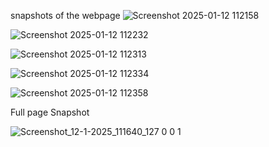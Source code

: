 snapshots of the webpage
![Screenshot 2025-01-12 112158](https://github.com/user-attachments/assets/876a4ab4-21ea-4f47-bf56-835e8a3c9431)

![Screenshot 2025-01-12 112232](https://github.com/user-attachments/assets/fffac529-31d5-4cd7-87a3-992a0b609644)

![Screenshot 2025-01-12 112313](https://github.com/user-attachments/assets/edf345cb-498a-4159-993f-31b58f6e6924)

![Screenshot 2025-01-12 112334](https://github.com/user-attachments/assets/217f64f8-3b68-46ab-b300-a58eac1fe5fa)

![Screenshot 2025-01-12 112358](https://github.com/user-attachments/assets/db8712c7-e73a-4a1a-aa30-c9f62d43e059)



Full page Snapshot

![Screenshot_12-1-2025_111640_127 0 0 1](https://github.com/user-attachments/assets/4a668b34-2c68-4482-a980-0a73e45728b4)
